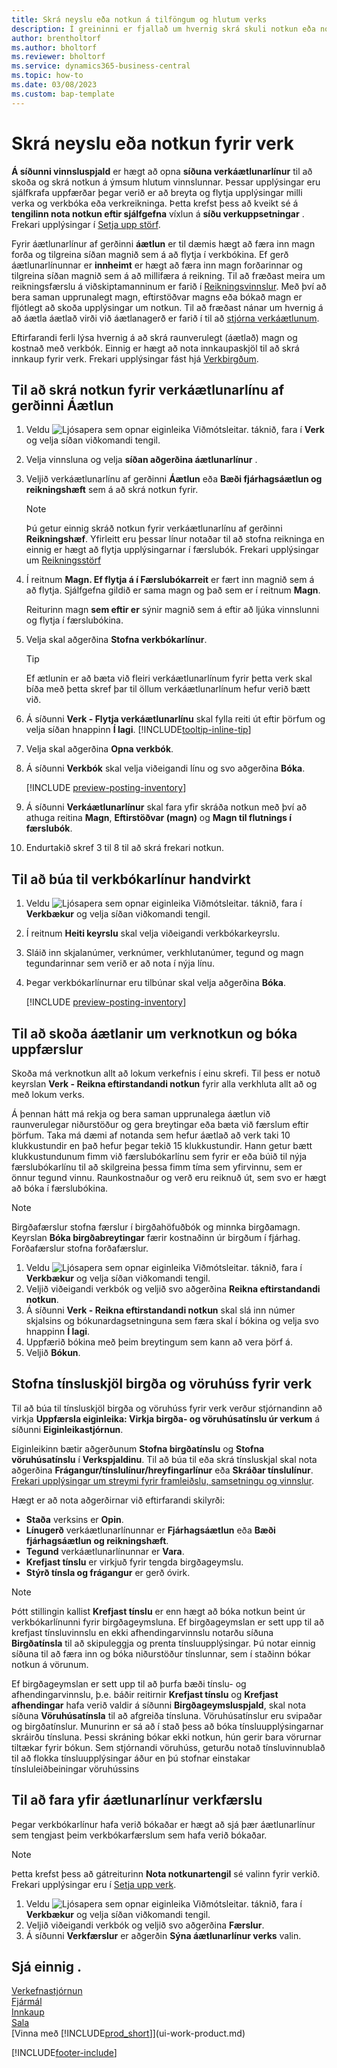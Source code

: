 ```yaml
---
title: Skrá neyslu eða notkun á tilföngum og hlutum verks
description: Í greininni er fjallað um hvernig skrá skuli notkun eða notkun vara eða fjármuna fyrir störf í verkefnastjórnun.
author: brentholtorf
ms.author: bholtorf
ms.reviewer: bholtorf
ms.service: dynamics365-business-central
ms.topic: how-to
ms.date: 03/08/2023
ms.custom: bap-template
---
```

# <a name="record-consumption-or-usage-for-jobs"></a>Skrá neyslu eða notkun fyrir verk

 **Á síðunni vinnsluspjald**  er hægt að opna  **síðuna verkáætlunarlínur**  til að skoða og skrá notkun á ýmsum hlutum vinnslunnar. Þessar upplýsingar eru sjálfkrafa uppfærðar þegar verið er að breyta og flytja upplýsingar milli verka og verkbóka eða verkreikninga. Þetta krefst þess að kveikt sé á  **tengilinn nota notkun eftir sjálfgefna**  víxlun á  **síðu verkuppsetningar** . Frekari upplýsingar í  [Setja upp störf](projects-how-setup-jobs.md).  

Fyrir áætlunarlínur af gerðinni  **áætlun** er til dæmis hægt að færa inn magn forða og tilgreina síðan magnið sem á að flytja í verkbókina. Ef gerð áætlunarlínunnar er  **innheimt** er hægt að færa inn magn forðarinnar og tilgreina síðan magnið sem á að millifæra á reikning. Til að fræðast meira um reikningsfærslu á viðskiptamanninum er farið í  [Reikningsvinnslur](projects-how-invoice-jobs.md). Með því að bera saman upprunalegt magn, eftirstöðvar magns eða bókað magn er fljótlegt að skoða upplýsingar um notkun. Til að fræðast nánar um hvernig á að áætla áætlað virði við áætlanagerð er farið í til að  [stjórna verkáætlunum](projects-how-manage-budgets.md).  

Eftirfarandi ferli lýsa hvernig á að skrá raunverulegt (áætlað) magn og kostnað með verkbók. Einnig er hægt að nota innkaupaskjöl til að skrá innkaup fyrir verk. Frekari upplýsingar fást hjá  [Verkbirgðum](projects-how-manage-project-supplies.md).

## <a name="to-record-usage-for-a-job-planning-line-of-type-budget"></a>Til að skrá notkun fyrir verkáætlunarlínu af gerðinni Áætlun

1. Veldu ![Ljósapera sem opnar eiginleika Viðmótsleitar.](media/ui-search/search_small.png "Segðu mér hvað þú vilt gera") táknið, fara í **Verk** og velja síðan viðkomandi tengil.  
2. Velja vinnsluna og velja  **síðan aðgerðina áætlunarlínur** . 
3. Veljið verkáætlunarlínu af gerðinni **Áætlun** eða **Bæði fjárhagsáætlun og reikningshæft** sem á að skrá notkun fyrir.   

    > [!NOTE]
    > Þú getur einnig skráð notkun fyrir verkáætlunarlínu af gerðinni **Reikningshæf**. Yfirleitt eru þessar línur notaðar til að stofna reikninga en einnig er hægt að flytja upplýsingarnar í færslubók. Frekari upplýsingar um  [Reikningsstörf](projects-how-invoice-jobs.md) 

4. Í reitnum  **Magn. Ef flytja á í Færslubókarreit**  er fært inn magnið sem á að flytja. Sjálfgefna gildið er sama magn og það sem er í reitnum **Magn**.

    Reiturinn magn  **sem eftir er**  sýnir magnið sem á eftir að ljúka vinnslunni og flytja í færslubókina.
5. Velja skal aðgerðina **Stofna verkbókarlínur**.

    > [!TIP]
    > Ef ætlunin er að bæta við fleiri verkáætlunarlínum fyrir þetta verk skal bíða með þetta skref þar til öllum verkáætlunarlínum hefur verið bætt við.
6. Á síðunni **Verk - Flytja verkáætlunarlínu** skal fylla reiti út eftir þörfum og velja síðan hnappinn **Í lagi**. [!INCLUDE[tooltip-inline-tip](includes/tooltip-inline-tip_md.md)]
7. Velja skal aðgerðina **Opna verkbók**.  
8. Á síðunni **Verkbók** skal velja viðeigandi línu og svo aðgerðina **Bóka**.

    [!INCLUDE [preview-posting-inventory](includes/preview-posting-inventory.md)]

9. Á síðunni **Verkáætlunarlínur** skal fara yfir skráða notkun með því að athuga reitina **Magn**, **Eftirstöðvar (magn)** og **Magn til flutnings í færslubók**.  
10. Endurtakið skref 3 til 8 til að skrá frekari notkun.  

## <a name="to-create-job-journal-lines-manually"></a>Til að búa til verkbókarlínur handvirkt

1. Veldu ![Ljósapera sem opnar eiginleika Viðmótsleitar.](media/ui-search/search_small.png "Segðu mér hvað þú vilt gera") táknið, fara í **Verkbækur** og velja síðan viðkomandi tengil.  
2. Í reitnum **Heiti keyrslu** skal velja viðeigandi verkbókarkeyrslu.  
3. Sláið inn skjalanúmer, verknúmer, verkhlutanúmer, tegund og magn tegundarinnar sem verið er að nota í nýja línu.  
4. Þegar verkbókarlínurnar eru tilbúnar skal velja aðgerðina **Bóka**.  

    [!INCLUDE [preview-posting-inventory](includes/preview-posting-inventory.md)]

## <a name="to-view-job-usage-estimates-and-post-updates"></a>Til að skoða áætlanir um verknotkun og bóka uppfærslur

Skoða má verknotkun allt að lokum verkefnis í einu skrefi. Til þess er notuð keyrslan **Verk - Reikna eftirstandandi notkun** fyrir alla verkhluta allt að og með lokum verks.  

Á þennan hátt má rekja og bera saman upprunalega áætlun við raunverulegar niðurstöður og gera breytingar eða bæta við færslum eftir þörfum. Taka má dæmi af notanda sem hefur áætlað að verk taki 10 klukkustundir en það hefur þegar tekið 15 klukkustundir. Hann getur bætt klukkustundunum fimm við færslubókarlínu sem fyrir er eða búið til nýja færslubókarlínu til að skilgreina þessa fimm tíma sem yfirvinnu, sem er önnur tegund vinnu. Raunkostnaður og verð eru reiknuð út, sem svo er hægt að bóka í færslubókina.  

> [!NOTE]  
> Birgðafærslur stofna færslur í birgðahöfuðbók og minnka birgðamagn. Keyrslan **Bóka birgðabreytingar** færir kostnaðinn úr birgðum í fjárhag. Forðafærslur stofna forðafærslur.  

1. Veldu ![Ljósapera sem opnar eiginleika Viðmótsleitar.](media/ui-search/search_small.png "Segðu mér hvað þú vilt gera") táknið, fara í **Verkbækur** og velja síðan viðkomandi tengil.  
2. Veljið viðeigandi verkbók og veljið svo aðgerðina **Reikna eftirstandandi notkun**.  
3. Á síðunni **Verk - Reikna eftirstandandi notkun** skal slá inn númer skjalsins og bókunardagsetninguna sem færa skal í bókina og velja svo hnappinn **Í lagi**.  
4. Uppfærið bókina með þeim breytingum sem kann að vera þörf á.  
5. Veljið **Bókun**.

## <a name="create-inventory-and-warehouse-pick-documents-for-a-job"></a>Stofna tínsluskjöl birgða og vöruhúss fyrir verk

Til að búa til tínsluskjöl birgða og vöruhúss fyrir verk verður stjórnandinn að virkja **Uppfærsla eiginleika: Virkja birgða- og vöruhúsatínslu úr verkum** á síðunni **Eiginleikastjórnun**.

Eiginleikinn bætir aðgerðunum **Stofna birgðatínslu** og **Stofna vöruhúsatínslu** í **Verkspjaldinu**. Til að búa til eða skrá tínsluskjal skal nota aðgerðina **Frágangur/tínslulínur/hreyfingarlínur** eða **Skráðar tínslulínur**.  [Frekari upplýsingar um streymi fyrir framleiðslu, samsetningu og vinnslur](design-details-internal-warehouse-flows.md).

Hægt er að nota aðgerðirnar við eftirfarandi skilyrði:

* **Staða** verksins er **Opin**.
* **Línugerð** verkáætlunarlínunnar er **Fjárhagsáætlun** eða **Bæði fjárhagsáætlun og reikningshæft**.
* **Tegund** verkáætlunarlínunnar er **Vara**.
* **Krefjast tínslu** er virkjuð fyrir tengda birgðageymslu.
* **Stýrð tínsla og frágangur** er gerð óvirk.

> [!NOTE] 
> Þótt stillingin kallist **Krefjast tínslu** er enn hægt að bóka notkun beint úr verkbókarlínunni fyrir birgðageymsluna. Ef birgðageymslan er sett upp til að krefjast tínsluvinnslu en ekki afhendingarvinnslu notarðu síðuna **Birgðatínsla** til að skipuleggja og prenta tínsluupplýsingar. Þú notar einnig síðuna til að færa inn og bóka niðurstöður tínslunnar, sem í staðinn bókar notkun á vörunum. 
> 
> Ef birgðageymslan er sett upp til að þurfa bæði tínslu- og afhendingarvinnslu, þ.e. báðir reitirnir **Krefjast tínslu** og **Krefjast afhendingar** hafa verið valdir á síðunni **Birgðageymsluspjald**, skal nota síðuna **Vöruhúsatínsla** til að afgreiða tínsluna. Vöruhúsatínslur eru svipaðar og birgðatínslur. Munurinn er sá að í stað þess að bóka tínsluupplýsingarnar skráirðu tínsluna. Þessi skráning bókar ekki notkun, hún gerir bara vörurnar tiltækar fyrir bókun. Sem stjórnandi vöruhúss, geturðu notað tínsluvinnublað til að flokka tínsluupplýsingar áður en þú stofnar einstakar tínsluleiðbeiningar vöruhússins

## <a name="to-review-planning-lines-for-a-job-ledger-entry"></a>Til að fara yfir áætlunarlínur verkfærslu

Þegar verkbókarlínur hafa verið bókaðar er hægt að sjá þær áætlunarlínur sem tengjast þeim verkbókarfærslum sem hafa verið bókaðar.

> [!NOTE]  
> Þetta krefst þess að gátreiturinn **Nota notkunartengil** sé valinn fyrir verkið. Frekari upplýsingar eru í [Setja upp verk](projects-how-setup-jobs.md).  

1. Veldu ![Ljósapera sem opnar eiginleika Viðmótsleitar.](media/ui-search/search_small.png "Segðu mér hvað þú vilt gera") táknið, fara í **Verkbækur** og velja síðan viðkomandi tengil.  
2. Veljið viðeigandi verkbók og veljið svo aðgerðina **Færslur**.  
3. Á síðunni **Verkfærslur** er aðgerðin **Sýna áætlunarlínur verks** valin.

## <a name="see-also"></a>Sjá einnig .

[Verkefnastjórnun](projects-manage-projects.md)  
[Fjármál](finance.md)  
[Innkaup](purchasing-manage-purchasing.md)  
[Sala](sales-manage-sales.md)  
[Vinna með [!INCLUDE[prod_short](includes/prod_short.md)]](ui-work-product.md)  


[!INCLUDE[footer-include](includes/footer-banner.md)]
